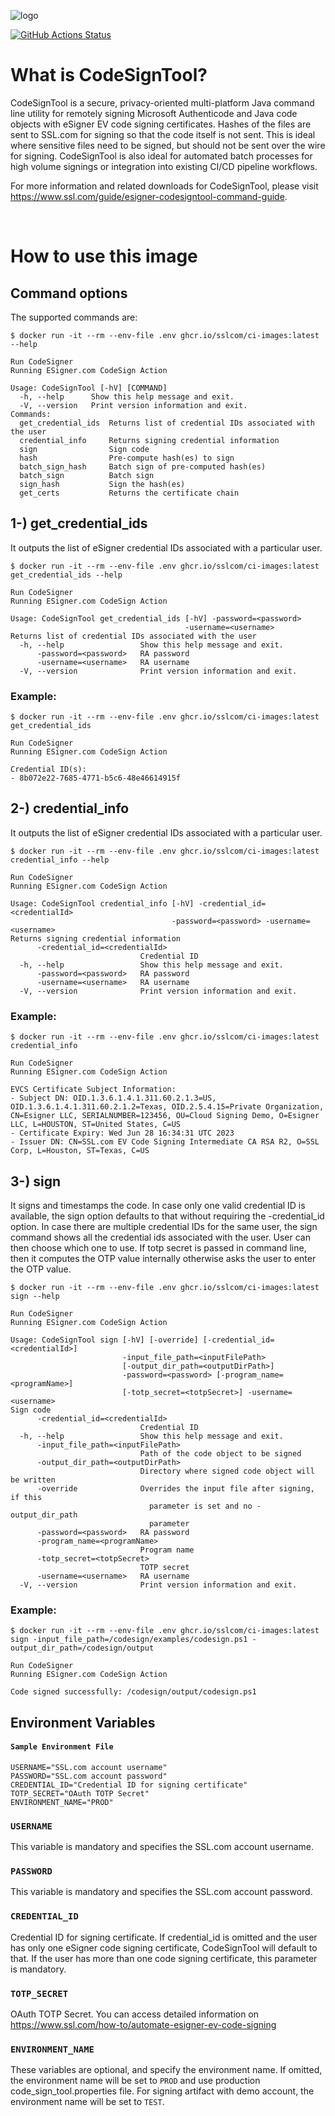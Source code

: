 ![logo](https://d1smxttentwwqu.cloudfront.net/wp-content/uploads/2019/04/ssl-logo.png)

[![GitHub Actions Status](https://github.com/SSLcom/ci-images/workflows/Docker%20Image%20CI/badge.svg)](https://github.com/SSLcom/ci-images)

# What is CodeSignTool?

CodeSignTool is a secure, privacy-oriented multi-platform Java command line utility for remotely signing Microsoft Authenticode and Java code objects with eSigner EV code signing certificates. Hashes of the files are sent to SSL.com for signing so that the code itself is not sent. This is ideal where sensitive files need to be signed, but should not be sent over the wire for signing. CodeSignTool is also ideal for automated batch processes for high volume signings or integration into existing CI/CD pipeline workflows.

For more information and related downloads for CodeSignTool, please visit <https://www.ssl.com/guide/esigner-codesigntool-command-guide>.

</br>

# How to use this image

## Command options
The supported commands are:

```console
$ docker run -it --rm --env-file .env ghcr.io/sslcom/ci-images:latest --help

Run CodeSigner
Running ESigner.com CodeSign Action

Usage: CodeSignTool [-hV] [COMMAND]
  -h, --help      Show this help message and exit.
  -V, --version   Print version information and exit.
Commands:
  get_credential_ids  Returns list of credential IDs associated with the user
  credential_info     Returns signing credential information
  sign                Sign code
  hash                Pre-compute hash(es) to sign
  batch_sign_hash     Batch sign of pre-computed hash(es)
  batch_sign          Batch sign
  sign_hash           Sign the hash(es)
  get_certs           Returns the certificate chain
```

## 1-) get_credential_ids
It outputs the list of eSigner credential IDs associated with a particular user.

```console
$ docker run -it --rm --env-file .env ghcr.io/sslcom/ci-images:latest get_credential_ids --help

Run CodeSigner
Running ESigner.com CodeSign Action

Usage: CodeSignTool get_credential_ids [-hV] -password=<password>
                                       -username=<username>
Returns list of credential IDs associated with the user
  -h, --help                 Show this help message and exit.
      -password=<password>   RA password
      -username=<username>   RA username
  -V, --version              Print version information and exit.
```
### Example:
```console
$ docker run -it --rm --env-file .env ghcr.io/sslcom/ci-images:latest get_credential_ids

Run CodeSigner
Running ESigner.com CodeSign Action

Credential ID(s):
- 8b072e22-7685-4771-b5c6-48e46614915f
```

## 2-) credential_info
It outputs the list of eSigner credential IDs associated with a particular user.

```console
$ docker run -it --rm --env-file .env ghcr.io/sslcom/ci-images:latest credential_info --help

Run CodeSigner
Running ESigner.com CodeSign Action

Usage: CodeSignTool credential_info [-hV] -credential_id=<credentialId>
                                    -password=<password> -username=<username>
Returns signing credential information
      -credential_id=<credentialId>
                             Credential ID
  -h, --help                 Show this help message and exit.
      -password=<password>   RA password
      -username=<username>   RA username
  -V, --version              Print version information and exit.
```
### Example:
```console
$ docker run -it --rm --env-file .env ghcr.io/sslcom/ci-images:latest credential_info

Run CodeSigner
Running ESigner.com CodeSign Action

EVCS Certificate Subject Information:
- Subject DN: OID.1.3.6.1.4.1.311.60.2.1.3=US, OID.1.3.6.1.4.1.311.60.2.1.2=Texas, OID.2.5.4.15=Private Organization, CN=Esigner LLC, SERIALNUMBER=123456, OU=Cloud Signing Demo, O=Esigner LLC, L=HOUSTON, ST=United States, C=US
- Certificate Expiry: Wed Jun 28 16:34:31 UTC 2023
- Issuer DN: CN=SSL.com EV Code Signing Intermediate CA RSA R2, O=SSL Corp, L=Houston, ST=Texas, C=US
```

## 3-) sign
It signs and timestamps the code. In case only one valid credential ID is available, the sign option defaults to that without requiring the -credential_id option. In case there are multiple credential IDs for the same user, the sign command shows all the credential ids associated with the user. User can then choose which one to use. If totp secret is passed in command line, then it computes the OTP value internally otherwise asks the user to enter the OTP value.

```console
$ docker run -it --rm --env-file .env ghcr.io/sslcom/ci-images:latest sign --help

Run CodeSigner
Running ESigner.com CodeSign Action

Usage: CodeSignTool sign [-hV] [-override] [-credential_id=<credentialId>]
                         -input_file_path=<inputFilePath>
                         [-output_dir_path=<outputDirPath>]
                         -password=<password> [-program_name=<programName>]
                         [-totp_secret=<totpSecret>] -username=<username>
Sign code
      -credential_id=<credentialId>
                             Credential ID
  -h, --help                 Show this help message and exit.
      -input_file_path=<inputFilePath>
                             Path of the code object to be signed
      -output_dir_path=<outputDirPath>
                             Directory where signed code object will be written
      -override              Overrides the input file after signing, if this
                               parameter is set and no -output_dir_path
                               parameter
      -password=<password>   RA password
      -program_name=<programName>
                             Program name
      -totp_secret=<totpSecret>
                             TOTP secret
      -username=<username>   RA username
  -V, --version              Print version information and exit.
```
### Example:
```console
$ docker run -it --rm --env-file .env ghcr.io/sslcom/ci-images:latest sign -input_file_path=/codesign/examples/codesign.ps1 -output_dir_path=/codesign/output

Run CodeSigner
Running ESigner.com CodeSign Action

Code signed successfully: /codesign/output/codesign.ps1
```

## Environment Variables

#### `Sample Environment File`

```properties
USERNAME="SSL.com account username"
PASSWORD="SSL.com account password"
CREDENTIAL_ID="Credential ID for signing certificate"
TOTP_SECRET="OAuth TOTP Secret"
ENVIRONMENT_NAME="PROD"
```

### `USERNAME`

This variable is mandatory and specifies the SSL.com account username.

### `PASSWORD`

This variable is mandatory and specifies the SSL.com account password.

### `CREDENTIAL_ID`

Credential ID for signing certificate. If credential_id is omitted and the user has only one eSigner code signing certificate, CodeSignTool will default to that. If the user has more than one code signing certificate, this parameter is mandatory.

### `TOTP_SECRET`

OAuth TOTP Secret. You can access detailed information on https://www.ssl.com/how-to/automate-esigner-ev-code-signing

### `ENVIRONMENT_NAME`

These variables are optional, and specify the environment name. If omitted, the environment name will be set to `PROD` and use production code_sign_tool.properties file. For signing artifact with demo account, the environment name will be set to `TEST`.